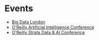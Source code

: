 Events
======

- [Big Data London](https://bigdataldn.com/)
- [O'Reilly Artificial Intelligence Conference](https://conferences.oreilly.com/artificial-intelligence)
- [O'Reilly Strata Data & AI Conference](https://www.oreilly.com/conferences/strata-data-ai.html)